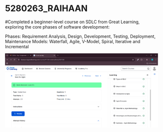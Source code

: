 # 5280263_RAIHAAN

#Completed a beginner-level course on SDLC from Great Learning, exploring the core phases of software development:

Phases: Requirement Analysis, Design, Development, Testing, Deployment, Maintenance
Models: Waterfall, Agile, V-Model, Spiral, Iterative and Incremental

![imaga alt](https://github.com/RaihaanAman/5280263_RAIHAAN/blob/0ab730a8f2f84c9a41cfcff00901e5831bab412a/SDLC/5280263_RAIHAAN_GreatLearning_SDLC.png)
